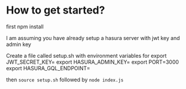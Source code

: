 # How to get started?

first npm install

I am assuming you have already setup a hasura server with jwt key and admin key

Create a file called setup.sh with environment variables for 
export JWT_SECRET_KEY=
export HASURA_ADMIN_KEY=
export PORT=3000
export HASURA_GQL_ENDPOINT=

then `source setup.sh`
followed by `node index.js`
